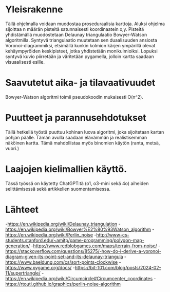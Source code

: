 # Yleisrakenne
Tällä ohjelmalla voidaan muodostaa proseduraalisia karttoja. Aluksi ohjelma sijoittaa n määrän pisteitä satunnaisesti koordinaatein x,y. Pisteitä yhdistämällä muodostetaan Delaunay triangulaatio Bowyer-Watson algoritmilla. Syntyvä triangulaatio muutetaan sen duaalisuuden ansiosta Voronoi-diagrammiksi, etsimällä kunkin kolmion kärjen ympärillä olevat kehäympyröiden keskipisteet, jotka yhdistetään monikulmioiksi. Lopuksi syntyvä kuvio piirretään ja väritetään pygamella, jolloin kartta saadaan visuaalisesti esille.

# Saavutetut aika- ja tilavaativuudet
Bowyer-Watson algoritmi toimii pseudokoodin mukaisesti O(n^2).

# Puutteet ja parannusehdotukset
Tällä hetkellä työstä puuttuu kohinan luova algoritmi, joka sijoitetaan kartan pohjan päälle. Tämän avulla saadaan elävämmän ja realistisemman näköinen kartta. Tämä mahdollistaa myös binomien käytön (ranta, metsä, vuori.)

# Laajojen kielimallien käyttö.
Tässä työssä on käytetty ChatGPT:tä (o1, o3-mini sekä 4o) aiheiden selittämisessä sekä artikkelien suomentamisessa. 

# Lähteet
-https://en.wikipedia.org/wiki/Delaunay_triangulation
-https://en.wikipedia.org/wiki/Bowyer%E2%80%93Watson_algorithm
-https://en.wikipedia.org/wiki/Perlin_noise
-http://www-cs-students.stanford.edu/~amitp/game-programming/polygon-map-generation/
-https://www.redblobgames.com/maps/terrain-from-noise/
-https://stackoverflow.com/questions/85275/-how-do-i-derive-a-voronoi-diagram-given-its-point-set-and-its-delaunay-triangula
-https://www.baeldung.com/cs/sort-points-clockwise
-https://www.pygame.org/docs/
-https://bit-101.com/blog/posts/2024-02-11/supertriangle/
-https://en.wikipedia.org/wiki/Circumcircle#Circumcenter_coordinates
-https://rtouti.github.io/graphics/perlin-noise-algorithm
